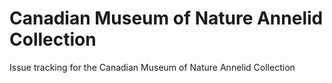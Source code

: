 # Canadian Museum of Nature Annelid Collection
Issue tracking for the Canadian Museum of Nature Annelid Collection
